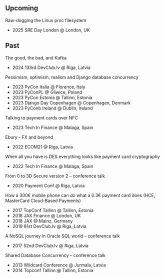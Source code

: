 ## Upcoming

Raw-dogging the Linux proc filesystem

- 2025 SRE Day London @ London, UK 

## Past

The good, the bad, and Kafka

- 2024 133rd DevClub.lv @ Riga, Latvia

Pessimism, optimism, realism and Django database concurrency

- 2023 PyCon Italia @ Florence, Italy
- 2023 PyConPL @ Gliwice, Poland
- 2023 PyCon Estonia @ Tallinn, Estonia
- 2023 Django Day Copenhagen @ Copenhagen, Denmark
- 2023 PyConb Ireland @ Dublin, Ireland

Talking to payment cards over NFC

- 2023 Tech In Finance @ Malaga, Spain

Ebury - FX and beyond

- 2022 ECOM21 @ Riga, Latvia

When all you have is DES everything looks like payment card cryptography

- 2022 Tech In Finance @ Malaga, Spain

From 0 to 3D Secure version 2 – conference talk

- 2020 Payment Conf @ Riga, Latvia

How a 300€ mobile phone can do what a 0.3€ payment card does
(HCE, MasterCard Cloud-Based Payments)

- 2017 TopConf Tallinn @ Tallinn, Estonia
- 2018 JAX Finance @ London, UK
- 2018 JAX @ Mainz, Germany
- 2019 81st DevClub.lv @ Riga, Latvia

A NoSQL journey in Oracle SQL world – conference talk

- 2017 52nd DevClub.lv @ Riga, Latvia

Shared Database Concurrency – conference talk

- 2013 Wildcard Conference @  Jurmala, Latvia
- 2014 Topconf Tallinn @ Tallinn, Estonia
